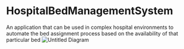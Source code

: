 # HospitalBedManagementSystem
An application that can be used in complex hospital environments to automate the bed assignment process based on the availability of that particular bed
![Untitled Diagram](https://user-images.githubusercontent.com/61830764/83853620-2c805500-a733-11ea-8cf7-90aa32c3c3a3.jpg)
